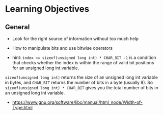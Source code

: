 # Learning Objectives
## General

- Look for the right source of information without too much help
- How to manipulate bits and use bitwise operators

- hint:
`index <= sizeof(unsigned long int) * CHAR_BIT -1` is a condition that checks whether the index is within the range of valid bit positions for an unsigned long int variable.

`sizeof(unsigned long int)` returns the size of an unsigned long int variable in bytes, and `CHAR_BIT` returns the number of bits in a byte (usually 8). So `sizeof(unsigned long int) * CHAR_BIT` gives you the total number of bits in an unsigned long int variable.

- https://www.gnu.org/software/libc/manual/html_node/Width-of-Type.html

